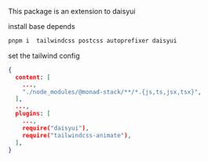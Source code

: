 
This package is an extension to daisyui 

install base depends
```bash
pnpm i  tailwindcss postcss autoprefixer daisyui
```

set the tailwind config

```json
{
  content: [
    ...,
    "./node_modules/@monad-stack/**/*.{js,ts,jsx,tsx}",
  ],
  ...,
  plugins: [
    ...,
    require("daisyui"),
    require("tailwindcss-animate"),
  ],
}

```